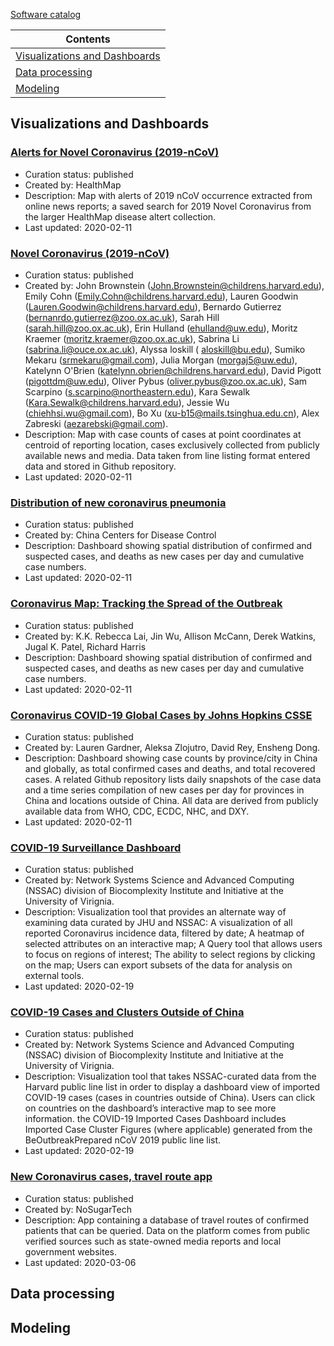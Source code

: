 [Software catalog](https://github.com/midas-network/COVID-19/blob/master/software_tools/software_catalog.csv)

|Contents|
| ----- |
| [Visualizations and Dashboards](#visualization) |
| [Data processing](#dataprocess) |
| [Modeling](#modeling) |

## <a id="visualization">Visualizations and Dashboards

### [Alerts for Novel Coronavirus (2019-nCoV)](https://healthmap.org/wuhan/)
* Curation status: published
* Created by: HealthMap
* Description: Map with alerts of 2019 nCoV occurrence extracted from online news reports; a saved search for 2019 Novel Coronavirus from the larger HealthMap disease altert collection.
* Last updated: 2020-02-11

### [Novel Coronavirus (2019-nCoV)](https://healthmap.org/ncov2019/)
* Curation status: published
* Created by: John Brownstein (John.Brownstein@childrens.harvard.edu), Emily Cohn (Emily.Cohn@childrens.harvard.edu), Lauren Goodwin (Lauren.Goodwin@childrens.harvard.edu), Bernardo Gutierrez (bernanrdo.gutierrez@zoo.ox.ac.uk), Sarah Hill (sarah.hill@zoo.ox.ac.uk), Erin Hulland (ehulland@uw.edu), Moritz Kraemer (moritz.kraemer@zoo.ox.ac.uk), Sabrina Li (sabrina.li@ouce.ox.ac.uk), Alyssa loskill (	aloskill@bu.edu), Sumiko Mekaru (srmekaru@gmail.com), Julia Morgan (morgaj5@uw.edu), Katelynn O'Brien (katelynn.obrien@childrens.harvard.edu), David Pigott (pigottdm@uw.edu), Oliver Pybus (oliver.pybus@zoo.ox.ac.uk), Sam Scarpino (s.scarpino@northeastern.edu), Kara Sewalk (Kara.Sewalk@childrens.harvard.edu), Jessie Wu (chiehhsi.wu@gmail.com), Bo Xu (xu-b15@mails.tsinghua.edu.cn), Alex Zabreski (aezarebski@gmail.com). 
* Description: Map with case counts of cases at point coordinates at centroid of reporting location, cases exclusively collected from publicly available news and media. Data taken from line listing format entered data and stored in Github repository.
* Last updated: 2020-02-11

### [Distribution of new coronavirus pneumonia](http://2019ncov.chinacdc.cn/2019-nCoV/)
* Curation status: published
* Created by: China Centers for Disease Control
* Description: Dashboard showing spatial distribution of  confirmed and suspected cases, and deaths as new cases per day and cumulative case numbers. 
* Last updated: 2020-02-11

### [Coronavirus Map: Tracking the Spread of the Outbreak](https://www.nytimes.com/interactive/2020/world/asia/china-wuhan-coronavirus-maps.html?smid=nytcore-ios-share)
* Curation status: published
* Created by: K.K. Rebecca Lai, Jin Wu, Allison McCann, Derek Watkins, Jugal K. Patel, Richard Harris
* Description: Dashboard showing spatial distribution of  confirmed and suspected cases, and deaths as new cases per day and cumulative case numbers. 
* Last updated: 2020-02-11

### [Coronavirus COVID-19 Global Cases by Johns Hopkins CSSE](https://gisanddata.maps.arcgis.com/apps/opsdashboard/index.html#/bda7594740fd40299423467b48e9ecf6)
* Curation status: published
* Created by: Lauren Gardner, Aleksa Zlojutro, David Rey, Ensheng Dong.
* Description: Dashboard showing case counts by province/city in China and globally, as total confirmed cases and deaths, and total recovered cases. A related Github repository lists daily snapshots of the case data and a time series compilation of new cases per day for provinces in China and locations outside of China. All data are derived from publicly available data from WHO, CDC, ECDC, NHC, and DXY. 
* Last updated: 2020-02-11

### [COVID-19 Surveillance Dashboard](http://ncov.bii.virginia.edu/dashboard/)
* Curation status: published
* Created by: Network Systems Science and Advanced Computing (NSSAC) division of Biocomplexity Institute and Initiative at the University of Virignia.
* Description: Visualization tool that provides an alternate way of examining data curated by JHU and NSSAC: A visualization of all reported Coronavirus incidence data, filtered by date; A heatmap of selected attributes on an interactive map; A Query tool that allows users to focus on regions of interest; The ability to select regions by clicking on the map; Users can export subsets of the data for analysis on external tools.
* Last updated: 2020-02-19

### [COVID-19 Cases and Clusters Outside of China](https://datastudio.google.com/u/0/reporting/f6ad0988-f203-45f8-8d18-5d726c1d2d8b/page/MGzDB)
* Curation status: published
* Created by: Network Systems Science and Advanced Computing (NSSAC) division of Biocomplexity Institute and Initiative at the University of Virignia.
* Description: Visualization tool that takes NSSAC-curated data from the Harvard public line list in order to display a dashboard view of imported COVID-19 cases (cases in countries outside of China). Users can click on countries on the dashboard’s interactive map to see more information. the COVID-19 Imported Cases Dashboard includes Imported Case Cluster Figures (where applicable) generated from the BeOutbreakPrepared nCoV 2019 public line list. 
* Last updated: 2020-02-19

### [New Coronavirus cases, travel route app](http://2019ncov.nosugartech.com/)
* Curation status: published
* Created by: NoSugarTech
* Description: App containing a database of travel routes of confirmed patients that can be queried. Data on the platform comes from public verified sources such as state-owned media reports and local government websites.
* Last updated: 2020-03-06

## <a id="dataprocess">Data processing
  
## <a id="modeling">Modeling
